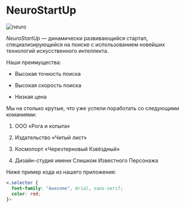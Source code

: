 # NeuroStartUp
<image src="https://camo.githubusercontent.com/79ee96a8b8fa098c44d1ca302006f24d008408a1c22fc13260437214d705a23d/68747470733a2f2f6e65746f6c6f67792d636f64652e6769746875622e696f2f6769742d686f6d65776f726b732f696e74726f64756374696f6e2f6173736574732f6c6f676f2e706e67" alt="neuro">

*NeuroStartUp* — динамически развивающийся стартап, специализирующийся на поиске с использованием новейших технологий искусственного интеллекта. 

Наши преимущества:

* Высокая точность поиска

* Высокая скорость поиска

* Низкая цена

Мы на столько крутые, что уже успели поработать со следующими команиями:

1. ООО «Рога и копыта»

1. Издательство «Читый лист»

1. Космопорт «Черезтерновый Кзвёздный»

1. Дизайн-студия имени Слишком Известного Персонажа

Ниже пример кода из нашего приложения:

```CSS
<.selector {
  font-family: "Awesome", Arial, sans-serif;
  color: red;
}>
```


